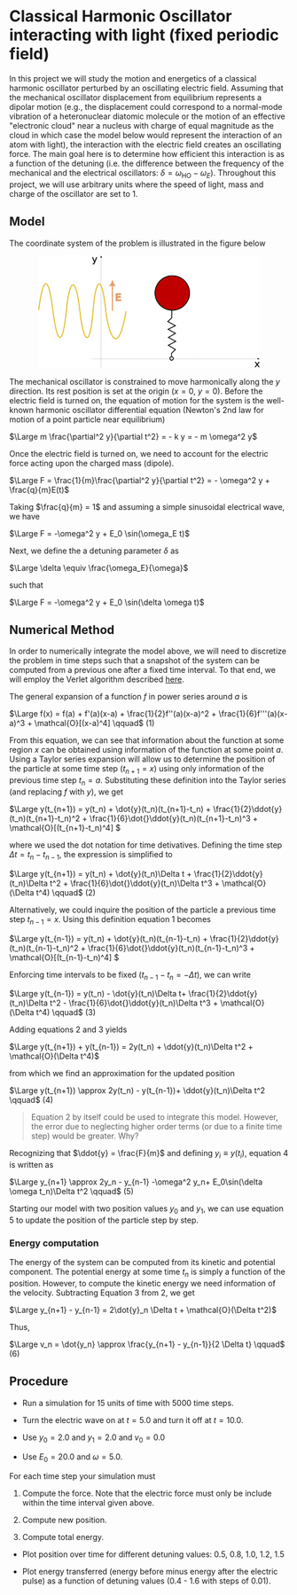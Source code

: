 # Classical Harmonic Oscillator interacting with light (fixed periodic field)

In this project we will study the motion and energetics of a classical harmonic oscillator perturbed by an oscillating electric field. Assuming that the mechanical oscillator displacement from equilibrium represents a dipolar motion (e.g., the displacement could correspond to a normal-mode vibration of a heteronuclear diatomic molecule or the motion of an effective "electronic cloud" near a nucleus with charge of equal magnitude as the cloud in which case the model below would represent the interaction of an atom with light), the interaction with the electric field creates an oscillating force. The main goal here is to determine how efficient this interaction is as a function of the detuning (i.e. the difference between the frequency of the mechanical and the electrical oscillators: $\delta = \omega_\text{HO} - \omega_E$). Throughout this project, we will use arbitrary units where the speed of light, mass and charge of the oscillator are set to $1$.

## Model

The coordinate system of the problem is illustrated in the figure below
<p align="center">
<img src="assets/oscillator.png" alt="drawing" width="400"/>
</p>

The mechanical oscillator is constrained to move harmonically along the $y$ direction. Its rest position is set at the origin ($x = 0$, $y = 0$). Before the electric field is turned on, the equation of motion for the system is the well-known harmonic oscillator differential equation (Newton's 2nd law for motion of a point particle near equilibrium)

$\Large m \frac{\partial^2 y}{\partial t^2} = - k y = - m \omega^2 y$ 

Once the electric field is turned on, we need to account for the electric force acting upon the charged mass (dipole).

$\Large F =  \frac{1}{m}\frac{\partial^2 y}{\partial t^2} = -  \omega^2 y + \frac{q}{m}E(t)$ 

Taking $\frac{q}{m} = 1$ and assuming a simple sinusoidal electrical wave, we have

$\Large F = -\omega^2 y + E_0 \sin(\omega_E t)$ 

Next, we define the a detuning parameter $\delta$ as

$\Large \delta \equiv \frac{\omega_E}{\omega}$

such that

$\Large F = -\omega^2 y + E_0 \sin(\delta \omega t)$ 

## Numerical Method

In order to numerically integrate the model above, we will need to discretize the problem in time steps such that a snapshot of the system can be computed from a previous one after a fixed time interval. To that end, we will employ the Verlet algorithm described [here](bib.md).

The general expansion of a function $f$ in power series around $a$ is

$\Large f(x) = f(a) + f'(a)(x-a) + \frac{1}{2}f''(a)(x-a)^2 + \frac{1}{6}f'''(a)(x-a)^3 + \mathcal{O}[(x-a)^4] \qquad$    (1)

From this equation, we can see that information about the function at some region $x$ can be obtained using information of the function at some point $a$. Using a Taylor series expansion will allow us to determine the position of the particle at some time step  ($t_{n+1} = x$) using only information of the previous time step $t_n = a$. Substituting these definition into the Taylor series (and replacing $f$ with $y$), we get

$\Large y(t_{n+1}) = y(t_n) + \dot{y}(t_n)(t_{n+1}-t_n) + \frac{1}{2}\ddot{y}(t_n)(t_{n+1}-t_n)^2 + \frac{1}{6}\dot{}\ddot{y}(t_n)(t_{n+1}-t_n)^3 + \mathcal{O}[(t_{n+1}-t_n)^4] $

where we used the dot notation for time detivatives. Defining the time step $\Delta t = t_n-t_{n-1}$, the expression is simplified to

$\Large y(t_{n+1}) = y(t_n) + \dot{y}(t_n)\Delta t + \frac{1}{2}\ddot{y}(t_n)\Delta t^2 + \frac{1}{6}\dot{}\ddot{y}(t_n)\Delta t^3 + \mathcal{O}(\Delta t^4) \qquad$ (2)

Alternatively, we could inquire the position of the particle a previous time step $t_{n-1} = x$. Using this definition equation 1 becomes

$\Large y(t_{n-1}) = y(t_n) + \dot{y}(t_n)(t_{n-1}-t_n) + \frac{1}{2}\ddot{y}(t_n)(t_{n-1}-t_n)^2 + \frac{1}{6}\dot{}\ddot{y}(t_n)(t_{n-1}-t_n)^3 + \mathcal{O}[(t_{n-1}-t_n)^4] $

Enforcing time intervals to be fixed ($t_{n-1}-t_n = -\Delta t$), we can write

$\Large y(t_{n-1}) = y(t_n) - \dot{y}(t_n)\Delta t+ \frac{1}{2}\ddot{y}(t_n)\Delta t^2 - \frac{1}{6}\dot{}\ddot{y}(t_n)\Delta t^3 + \mathcal{O}(\Delta t^4) \qquad$ (3)

Adding equations 2 and 3 yields

$\Large y(t_{n+1}) + y(t_{n-1}) = 2y(t_n) + \ddot{y}(t_n)\Delta t^2 + \mathcal{O}(\Delta t^4)$

from which we find an approximation for the updated position

$\Large y(t_{n+1}) \approx 2y(t_n) - y(t_{n-1})+ \ddot{y}(t_n)\Delta t^2 \qquad$ (4)

> Equation 2 by itself could be used to integrate this model. However, the error due to neglecting higher order terms (or due to a finite time step) would be greater. Why?

Recognizing that $\ddot{y} = \frac{F}{m}$ and defining $y_{i} \equiv y(t_i)$, equation 4 is written as

$\Large y_{n+1} \approx 2y_n - y_{n-1} -\omega^2 y_n+ E_0\sin(\delta \omega t_n)\Delta t^2 \qquad$ (5)

Starting our model with two position values $y_0$ and $y_1$, we can use equation 5 to update the position of the particle step by step.

### Energy computation

The energy of the system can be computed from its kinetic and potential component. The potential energy at some time $t_n$ is simply a function of the position. However, to compute the kinetic energy we need information of the velocity. Subtracting Equation 3 from 2, we get

$\Large y_{n+1} - y_{n-1} = 2\dot{y}_n \Delta t + \mathcal{O}(\Delta t^2)$

Thus,

$\Large v_n = \dot{y_n} \approx \frac{y_{n+1} - y_{n-1}}{2 \Delta t} \qquad$ (6)

## Procedure

- Run a simulation for 15 units of time with 5000 time steps.

- Turn the electric wave on at $t = 5.0$ and turn it off at $t = 10.0$. 

- Use $y_0 = 2.0$ and $y_1 = 2.0$ and $v_0 = 0.0$ 

- Use $E_0 = 20.0$ and $\omega = 5.0$.

For each time step your simulation must

1. Compute the force. Note that the electric force must only be include within the time interval given above.

2. Compute new position.

3. Compute total energy.

- Plot position over time for different detuning values: 0.5, 0.8, 1.0, 1.2, 1.5

- Plot energy transferred (energy before minus energy after the electric pulse) as a function of detuning values (0.4 - 1.6 with steps of 0.01).

